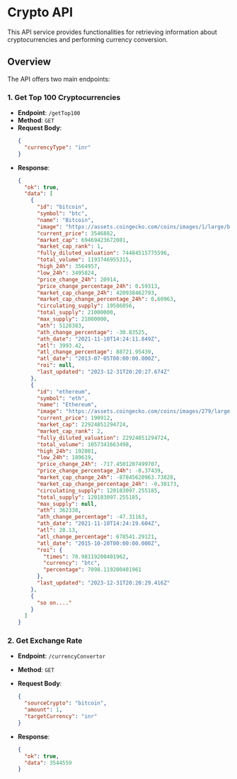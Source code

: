 # Crypto API

This API service provides functionalities for retrieving information about cryptocurrencies and performing currency conversion.

## Overview

The API offers two main endpoints:

### 1. Get Top 100 Cryptocurrencies

- **Endpoint**: `/getTop100`
- **Method**: `GET`
- **Request Body**:
  ```json
  {
    "currencyType": "inr"
  }
  ```
- **Response**:
  ```json
  {
    "ok": true,
    "data": [
      {
        "id": "bitcoin",
        "symbol": "btc",
        "name": "Bitcoin",
        "image": "https://assets.coingecko.com/coins/images/1/large/bitcoin.png?1696501400",
        "current_price": 3546882,
        "market_cap": 69469423672081,
        "market_cap_rank": 1,
        "fully_diluted_valuation": 74484515775596,
        "total_volume": 1193746955315,
        "high_24h": 3564957,
        "low_24h": 3495824,
        "price_change_24h": 20914,
        "price_change_percentage_24h": 0.59313,
        "market_cap_change_24h": 420938462793,
        "market_cap_change_percentage_24h": 0.60963,
        "circulating_supply": 19586056,
        "total_supply": 21000000,
        "max_supply": 21000000,
        "ath": 5128383,
        "ath_change_percentage": -30.83525,
        "ath_date": "2021-11-10T14:24:11.849Z",
        "atl": 3993.42,
        "atl_change_percentage": 88721.95439,
        "atl_date": "2013-07-05T00:00:00.000Z",
        "roi": null,
        "last_updated": "2023-12-31T20:20:27.674Z"
      },
      {
        "id": "ethereum",
        "symbol": "eth",
        "name": "Ethereum",
        "image": "https://assets.coingecko.com/coins/images/279/large/ethereum.png?1696501628",
        "current_price": 190912,
        "market_cap": 22924851294724,
        "market_cap_rank": 2,
        "fully_diluted_valuation": 22924851294724,
        "total_volume": 1057341663498,
        "high_24h": 192801,
        "low_24h": 189619,
        "price_change_24h": -717.4501207499707,
        "price_change_percentage_24h": -0.37439,
        "market_cap_change_24h": -87845620963.73828,
        "market_cap_change_percentage_24h": -0.38173,
        "circulating_supply": 120183097.255185,
        "total_supply": 120183097.255185,
        "max_supply": null,
        "ath": 362338,
        "ath_change_percentage": -47.31163,
        "ath_date": "2021-11-10T14:24:19.604Z",
        "atl": 28.13,
        "atl_change_percentage": 678541.29121,
        "atl_date": "2015-10-20T00:00:00.000Z",
        "roi": {
          "times": 70.98119200401962,
          "currency": "btc",
          "percentage": 7098.119200401961
        },
        "last_updated": "2023-12-31T20:20:29.416Z"
      },
      {
        "so on...."
      }
    ]
  }
  ```

### 2. Get Exchange Rate

- **Endpoint**: `/currencyConvertor`
- **Method**: `GET`
- **Request Body**:
  ```json
  {
    "sourceCrypto": "bitcoin",
    "amount": 1,
    "targetCurrency": "inr"
  }
  ```
- **Response**:

  ```json
  {
    "ok": true,
    "data": 3544559
  }
  ```

